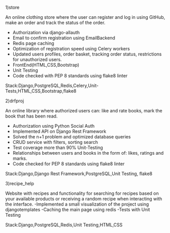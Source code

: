 1)store

An online clothing store  where the user can register and log in using GitHub, make an order and track the status of the order.
- Authorization via django-allauth
- Email to confirm registration using EmailBackend
- Redis page caching
- Optimization of registration speed using Celery workers
- Updated users profiles, order basket, tracking order status, restrictions for unauthorized users.
- FrontEnd(HTML,CSS,Bootstrap)
- Unit Testing
- Code checked with PEP 8 standards using flake8 linter

Stack:Django,PostgreSQL,Redis,Celery,Unit-Tests,HTML,CSS,Bootstrap,flake8


2)drfproj

An online library where authorized users can: like and rate books, mark the book that has been read.
- Authorization using Python Social Auth
- Implemented API on Django Rest Framework
- Solved the n+1 problem and optimized database queries
- CRUD service with filters, sorting search
- Test coverage more than 90% Unit-Testing
- Relationships between users and books in the form of: likes, ratings and marks.
- Code checked for PEP 8 standards using flake8 linter

Stack:Django,Django Rest Framework,PostgreSQL,Unit Testing, flake8

3)recipe_help

Website with recipes and functionality for searching for recipes based on your available products or receiving a random recipe when interacting with the interface.
-Implemented a small visualization of the project using djangotemplates
-Caching the main page using redis
-Tests with Unit Testing

Stack:Django,PostgreSQL,Redis,Unit Testing,HTML,CSS
